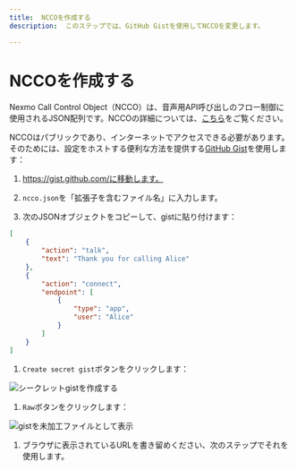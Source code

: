 ```yaml
---
title:  NCCOを作成する
description:  このステップでは、GitHub Gistを使用してNCCOを変更します。

---
```


NCCOを作成する
=========

Nexmo Call Control Object（NCCO）は、音声用API呼び出しのフロー制御に使用されるJSON配列です。NCCOの詳細については、[こちら](/voice/voice-api/ncco-reference)をご覧ください。

NCCOはパブリックであり、インターネットでアクセスできる必要があります。そのためには、設定をホストする便利な方法を提供する[GitHub Gist](https://gist.github.com/)を使用します：

1. https://gist.github.com/に移動します。

2. `ncco.json`を「拡張子を含むファイル名」に入力します。

3. 次のJSONオブジェクトをコピーして、gistに貼り付けます：

```json
[
    {
        "action": "talk",
        "text": "Thank you for calling Alice"
    },
    {
        "action": "connect",
        "endpoint": [
            {
                "type": "app",
                "user": "Alice"
            }
        ]
    }
]
```

1. `Create secret gist`ボタンをクリックします：

![シークレットgistを作成する](/meta/client-sdk/phone-to-app/create-ncco/gist1.png)

1. `Raw`ボタンをクリックします：

![gistを未加工ファイルとして表示](/meta/client-sdk/phone-to-app/create-ncco/gist2.png)

1. ブラウザに表示されているURLを書き留めください、次のステップでそれを使用します。

